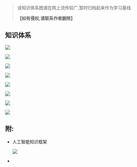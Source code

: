 > 该知识体系图谱在网上流传较广,暂时归档起来作为学习基线.
> 
> **【如有侵权,请联系作者删除】**

## 知识体系

![](assets/人工智能历史.jpg)

![](assets/人工智能内涵及外延.jpg)

![](assets/人工智能未来学.jpg)

![](assets/人工智能对社会经济的影响.jpg)

![](assets/人工智能技术体系1.jpg)

![](assets/人工智能技术体系2.jpg)

![](assets/人工智能应用领域1.jpg)

![](assets/人工智能应用领域2.jpg)



## 附:

- 人工智能知识框架
  
  ![](assets/人工智能知识框架.png)

- 
